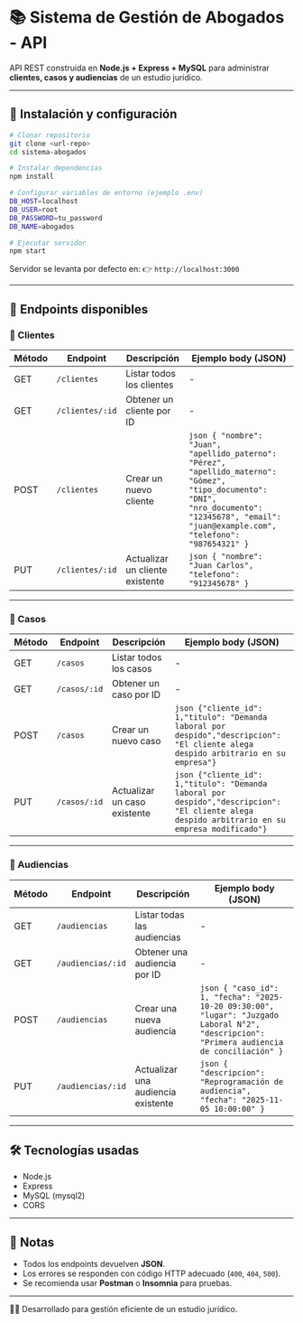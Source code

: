 # 📚 Sistema de Gestión de Abogados - API

API REST construida en **Node.js + Express + MySQL** para administrar **clientes, casos y audiencias** de un estudio jurídico.

---

## 🚀 Instalación y configuración

```bash
# Clonar repositorio
git clone <url-repo>
cd sistema-abogados

# Instalar dependencias
npm install

# Configurar variables de entorno (ejemplo .env)
DB_HOST=localhost
DB_USER=root
DB_PASSWORD=tu_password
DB_NAME=abogados

# Ejecutar servidor
npm start
```

Servidor se levanta por defecto en:
👉 `http://localhost:3000`

---

## 📂 Endpoints disponibles

### 👤 Clientes

| Método | Endpoint        | Descripción                     | Ejemplo body (JSON)                                                                                                                                                                               |
| ------ | --------------- | ------------------------------- | ------------------------------------------------------------------------------------------------------------------------------------------------------------------------------------------------- |
| GET    | `/clientes`     | Listar todos los clientes       | -                                                                                                                                                                                                 |
| GET    | `/clientes/:id` | Obtener un cliente por ID       | -                                                                                                                                                                                                 |
| POST   | `/clientes`     | Crear un nuevo cliente          | `json { "nombre": "Juan", "apellido_paterno": "Pérez", "apellido_materno": "Gómez", "tipo_documento": "DNI", "nro_documento": "12345678", "email": "juan@example.com", "telefono": "987654321" }` |
| PUT    | `/clientes/:id` | Actualizar un cliente existente | `json { "nombre": "Juan Carlos", "telefono": "912345678" }`                                                                                                                                       |

---

### 📂 Casos

| Método | Endpoint     | Descripción                  | Ejemplo body (JSON)                                                                                                                                                                                                                                                                             |
| ------ | ------------ | ---------------------------- | ----------------------------------------------------------------------------------------------------------------------------------------------------------------------------------------------------------------------------------------------------------------------------------------------- |
| GET    | `/casos`     | Listar todos los casos       | -                                                                                                                                                                                                                                                                                               |
| GET    | `/casos/:id` | Obtener un caso por ID       | -                                                                                                                                                                                                                                                                                               |
| POST   | `/casos`     | Crear un nuevo caso          | `json {"cliente_id": 1,"titulo": "Demanda laboral por despido","descripcion": "El cliente alega despido arbitrario en su empresa"}` 																			         |
| PUT    | `/casos/:id` | Actualizar un caso existente | `json {"cliente_id": 1,"titulo": "Demanda laboral por despido","descripcion": "El cliente alega despido arbitrario en su empresa modificado"}` 																			         |

---

### 📂 Audiencias

| Método | Endpoint          | Descripción                        | Ejemplo body (JSON)                                                                                                                         |
| ------ | ----------------- | ---------------------------------- | ------------------------------------------------------------------------------------------------------------------------------------------- |
| GET    | `/audiencias`     | Listar todas las audiencias        | -                                                                                                                                           |
| GET    | `/audiencias/:id` | Obtener una audiencia por ID       | -                                                                                                                                           |
| POST   | `/audiencias`     | Crear una nueva audiencia          | `json { "caso_id": 1, "fecha": "2025-10-20 09:30:00", "lugar": "Juzgado Laboral N°2", "descripcion": "Primera audiencia de conciliación" }` |
| PUT    | `/audiencias/:id` | Actualizar una audiencia existente | `json { "descripcion": "Reprogramación de audiencia", "fecha": "2025-11-05 10:00:00" }`                                                     |

---

## 🛠️ Tecnologías usadas

* Node.js
* Express
* MySQL (mysql2)
* CORS

---

## 📌 Notas

* Todos los endpoints devuelven **JSON**.
* Los errores se responden con código HTTP adecuado (`400`, `404`, `500`).
* Se recomienda usar **Postman** o **Insomnia** para pruebas.

---

👨‍⚖️ Desarrollado para gestión eficiente de un estudio jurídico.
